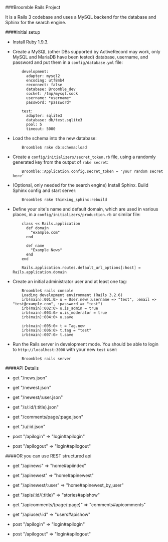 ###Broomble Rails Project

It is a Rails 3 codebase and uses a MySQL backend for the database and Sphinx for the search
engine.

####Initial setup

* Install Ruby 1.9.3.


* Create a MySQL (other DBs supported by ActiveRecord may work, only MySQL and
MariaDB have been tested) database, username, and password and put them in a
`config/database.yml` file:

          development:
            adapter: mysql2
            encoding: utf8mb4
            reconnect: false
            database: Broomble_dev
            socket: /tmp/mysql.sock
            username: *username*
            password: *password*
            
          test:
            adapter: sqlite3
            database: db/test.sqlite3
            pool: 5
            timeout: 5000

* Load the schema into the new database:

          Broomble$ rake db:schema:load

* Create a `config/initializers/secret_token.rb` file, using a randomly
generated key from the output of `rake secret`:

          Broomble::Application.config.secret_token = 'your random secret here'

* (Optional, only needed for the search engine) Install Sphinx.  Build Sphinx
config and start server:

          Broomble$ rake thinking_sphinx:rebuild

* Define your site's name and default domain, which are used in various places,
in a `config/initializers/production.rb` or similar file:

          class << Rails.application
            def domain
              "example.com"
            end
          
            def name
              "Example News"
            end
          end
          
          Rails.application.routes.default_url_options[:host] = Rails.application.domain

* Create an initial administrator user and at least one tag:

          Broomble$ rails console
          Loading development environment (Rails 3.2.6)
          irb(main):001:0> u = User.new(:username => "test", :email => "test@example.com", :password => "test")
          irb(main):002:0> u.is_admin = true
          irb(main):003:0> u.is_moderator = true
          irb(main):004:0> u.save

          irb(main):005:0> t = Tag.new
          irb(main):006:0> t.tag = "test"
          irb(main):007:0> t.save

* Run the Rails server in development mode.  You should be able to login to
`http://localhost:3000` with your new `test` user:

          Broomble$ rails server

####API Details

* get "/news.json"

* get "/newest.json"
 
* get "/newest/:user.json"
  
* get "/s/:id/(:title).json"
  
* get "/comments/page/:page.json"
   
* get "/u/:id.json"

* post "/apilogin" => "login#apilogin"
  
* post "/apilogout" => "login#apilogout"

####OR you can use REST structured api

* get "/apinews" => "home#apiindex"

* get "/apinewest" => "home#apinewest"
 
* get "/apinewest/:user" => "home#apinewest_by_user"
  
* get "/apis/:id/(:title)" => "stories#apishow"
  
* get "/apicomments/(page/:page)" => "comments#apicomments"
   
* get "/apiuser/:id" => "users#apishow"

* post "/apilogin" => "login#apilogin"
  
* post "/apilogout" => "login#apilogout"
